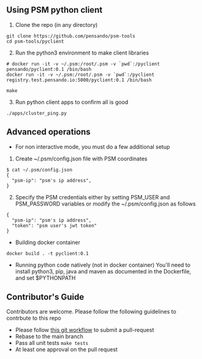 ## Using PSM python client

1. Clone the repo (in any directory)
```
git clone https://github.com/pensando/psm-tools
cd psm-tools/pyclient
```

2. Run the python3 environment to make client libraries
```
# docker run -it -v ~/.psm:/root/.psm -v `pwd`:/pyclient pensando/pyclient:0.1 /bin/bash
docker run -it -v ~/.psm:/root/.psm -v `pwd`:/pyclient registry.test.pensando.io:5000/pyclient:0.1 /bin/bash

make
```

3. Run python client apps to confirm all is good
```
./apps/cluster_ping.py
```

## Advanced operations
* For non interactive mode, you must do a few additional setup
1. Create ~/.psm/config.json file with PSM coordinates
```
$ cat ~/.psm/config.json
{
  "psm-ip": "psm's ip address",
}
```

2. Specify the PSM credentials either by setting PSM_USER and PSM_PASSWORD variables or modify the ~/.psm/config.json as follows
```
{
  "psm-ip": "psm's ip address",
  "token": "psm user's jwt token"
}
```

* Building docker container
```
docker build . -t pyclient:0.1
```

* Running python code natively (not in docker container)
You'll need to install python3, pip, java and maven as documented in the Dockerfile, and set $PYTHONPATH 

## Contributor's Guide
Contributors are welcome. Please follow the following guidelines to contrbute to this repo
* Please follow [this git workflow](./docs/git-workflow.md) to submit a pull-request
* Rebase to the main branch
* Pass all unit tests `make tests`
* At least one approval on the pull request
